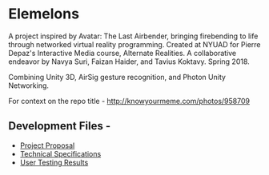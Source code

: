# Elemelons

A project inspired by Avatar: The Last Airbender, bringing firebending to life through networked virtual reality programming. Created at NYUAD for Pierre Depaz's Interactive Media course, Alternate Realities. A collaborative endeavor by Navya Suri, Faizan Haider, and Tavius Koktavy. Spring 2018.

Combining Unity 3D, AirSig gesture recognition, and Photon Unity Networking.

For context on the repo title - http://knowyourmeme.com/photos/958709

## Development Files - 
- [Project Proposal](ProjectProposal.md)
- [Technical Specifications](TechnicalSpecifications.md)
- [User Testing Results](UserTestingUpdates.md)
